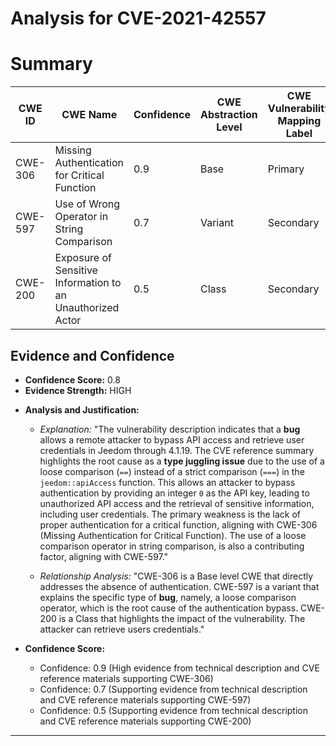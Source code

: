 # Analysis for CVE-2021-42557

# Summary
| CWE ID | CWE Name | Confidence | CWE Abstraction Level | CWE Vulnerability Mapping Label | CWE-Vulnerability Mapping Notes |
|---|---|---|---|---|---|
| CWE-306 | Missing Authentication for Critical Function | 0.9 | Base | Primary | Allowed |
| CWE-597 | Use of Wrong Operator in String Comparison | 0.7 | Variant | Secondary | Allowed |
| CWE-200 | Exposure of Sensitive Information to an Unauthorized Actor | 0.5 | Class | Secondary | Discouraged |

## Evidence and Confidence

*   **Confidence Score:** 0.8
*   **Evidence Strength:** HIGH

- **Analysis and Justification:**
  - *Explanation:* "The vulnerability description indicates that a **bug** allows a remote attacker to bypass API access and retrieve user credentials in Jeedom through 4.1.19. The CVE reference summary highlights the root cause as a **type juggling issue** due to the use of a loose comparison (`==`) instead of a strict comparison (`===`) in the `jeedom::apiAccess` function. This allows an attacker to bypass authentication by providing an integer `0` as the API key, leading to unauthorized API access and the retrieval of sensitive information, including user credentials. The primary weakness is the lack of proper authentication for a critical function, aligning with CWE-306 (Missing Authentication for Critical Function). The use of a loose comparison operator in string comparison, is also a contributing factor, aligning with CWE-597."

  - *Relationship Analysis:* "CWE-306 is a Base level CWE that directly addresses the absence of authentication. CWE-597 is a variant that explains the specific type of **bug**, namely, a loose comparison operator, which is the root cause of the authentication bypass. CWE-200 is a Class that highlights the impact of the vulnerability. The attacker can retrieve users credentials."

- **Confidence Score:**
  - Confidence: 0.9 (High evidence from technical description and CVE reference materials supporting CWE-306)
  - Confidence: 0.7 (Supporting evidence from technical description and CVE reference materials supporting CWE-597)
  - Confidence: 0.5 (Supporting evidence from technical description and CVE reference materials supporting CWE-200)

---